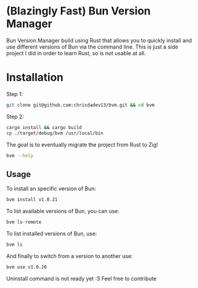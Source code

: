 # (Blazingly Fast) Bun Version Manager 

Bun Version Manager build using Rust that allows you to quickly install and use different versions of Bun via the command line. This is just a side project I did in order to learn Rust, so is not usable at all.

# Installation
Step 1:
```bash
git clone git@github.com:chrisdadev13/bvm.git && cd bvm 
```  

Step 2:
```bash
cargo install && cargo build
cp ./target/debug/bvm /usr/local/bin
```


The goal is to eventually migrate the project from Rust to Zig!

```bash
bvm --help
```

## Usage

To install an specific version of Bun:
```bash
bvm install v1.0.21
```

To list available versions of Bun, you can use:
```bash
bvm ls-remote
```

To list installed versions of Bun, use: 
```bash
bvm ls
```

And finally to switch from a version to another use:
```bash
bvm use v1.0.20
```

Uninstall command is not ready yet :3 Feel free to contribute
